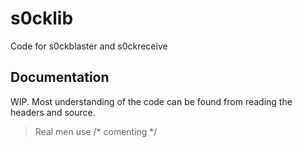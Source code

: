 # s0cklib
Code for s0ckblaster and s0ckreceive

## Documentation
WIP. Most understanding of the code can be found from reading the headers and source.

> Real men use /* comenting */
